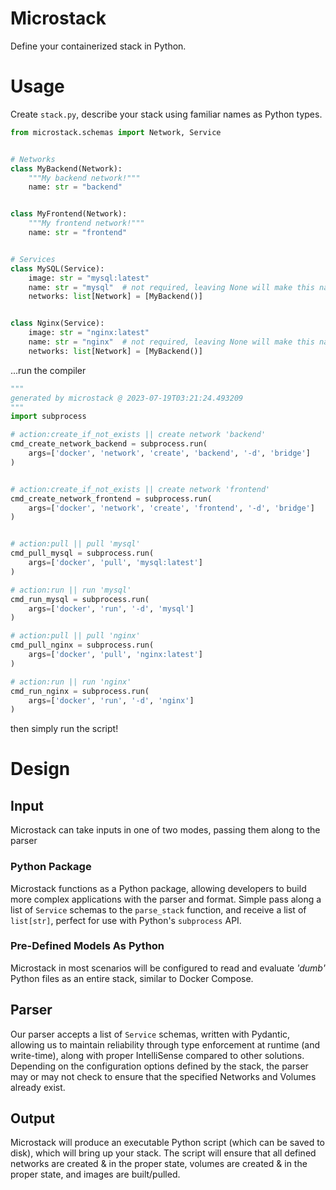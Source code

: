 # Microstack
Define your containerized stack in Python.

# Usage
Create `stack.py`, describe your stack using familiar names as Python types.
```python
from microstack.schemas import Network, Service


# Networks
class MyBackend(Network):
    """My backend network!"""
    name: str = "backend"


class MyFrontend(Network):
    """My frontend network!"""
    name: str = "frontend"


# Services
class MySQL(Service):
    image: str = "mysql:latest"
    name: str = "mysql"  # not required, leaving None will make this name lowercase
    networks: list[Network] = [MyBackend()]


class Nginx(Service):
    image: str = "nginx:latest"
    name: str = "nginx"  # not required, leaving None will make this name lowercase
    networks: list[Network] = [MyBackend()]
```
...run the compiler
```python
"""
generated by microstack @ 2023-07-19T03:21:24.493209
"""
import subprocess

# action:create_if_not_exists || create network 'backend'
cmd_create_network_backend = subprocess.run(
    args=['docker', 'network', 'create', 'backend', '-d', 'bridge']
)


# action:create_if_not_exists || create network 'frontend'
cmd_create_network_frontend = subprocess.run(
    args=['docker', 'network', 'create', 'frontend', '-d', 'bridge']
)


# action:pull || pull 'mysql'
cmd_pull_mysql = subprocess.run(
    args=['docker', 'pull', 'mysql:latest']
)

# action:run || run 'mysql'
cmd_run_mysql = subprocess.run(
    args=['docker', 'run', '-d', 'mysql']
)

# action:pull || pull 'nginx'
cmd_pull_nginx = subprocess.run(
    args=['docker', 'pull', 'nginx:latest']
)

# action:run || run 'nginx'
cmd_run_nginx = subprocess.run(
    args=['docker', 'run', '-d', 'nginx']
)

```
then simply run the script!



# Design


## Input
Microstack can take inputs in one of two modes, passing them along to the parser

### Python Package
Microstack functions as a Python package, allowing developers to build more complex applications with the parser and
format. Simple pass along a list of `Service` schemas to the `parse_stack` function, and receive a list of `list[str]`,
perfect for use with Python's `subprocess` API.

### Pre-Defined Models As Python
Microstack in most scenarios will be configured to read and evaluate *'dumb'* Python files as an entire stack, similar 
to Docker Compose.


## Parser
Our parser accepts a list of `Service` schemas, written with Pydantic, allowing us to maintain reliability through
type enforcement at runtime (and write-time), along with proper IntelliSense compared to other solutions. Depending on
the configuration options defined by the stack, the parser may or may not check to ensure that the specified Networks
and Volumes already exist.


## Output
Microstack will produce an executable Python script (which can be saved to disk), which will bring up your stack. The script
will ensure that all defined networks are created & in the proper state, volumes are created & in the proper state, and
images are built/pulled.